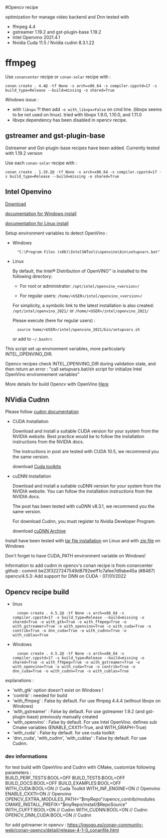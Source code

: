 #Opencv recipe

optimization for manage video backend and Dnn
tested with  
- ffmpeg 4.4
- gstreamer 1.19.2 and gst-plugin-base 1.19.2
- Intel Openvino 2021.4.1
- Nvidia Cuda 11.5 / Nvidia cudnn 8.3.1.22 

# ffmpeg

Use `conancenter` recipe
or
`conan-solar` recipe with : 

	conan create . 4.4@ -tf None -s arch=x86_64 -s compiler.cppstd=17 -s build_type=Release --build=missing -o shared=True 

*Windows issue :*
- with  `libvpx` ?! then add `-o with_libvpx=False` on cmd line. (libvpx seems to be not used on linux). tried with libvpx 1.9.0, 1.10.0, and 1.11.0
- libvpx dependency has been disabled in opencv recipe.

## gstreamer and gst-plugin-base

Gstreamer and Gst-plugin-base recipes have been added.
Currently tested with 1.19.2 version

Use each `conan-solar` recipe with : 
	
	conan create . 1.19.2@ -tf None -s arch=x86_64 -s compiler.cppstd=17 -s build_type=Release --build=missing -o shared=True

## Intel Openvino

[Download](https://www.intel.com/content/www/us/en/developer/tools/openvino-toolkit-download.html)

[documentation for Windows install](https://docs.openvino.ai/latest/openvino_docs_install_guides_installing_openvino_windows.html)

[documentation for Linux install](https://docs.openvino.ai/latest/openvino_docs_install_guides_installing_openvino_linux.html)

Setup environment variables to detect OpenVino :

- Windows
	
		"C:\Program Files (x86)\IntelSWTools\openvino\bin\setupvars.bat"

- Linux

	By default, the Intel® Distribution of OpenVINO™ is installed to the following directory:

    - For root or administrator: `/opt/intel/openvino_<version>/`

    - For regular users: `/home/<USER>/intel/openvino_<version>/`

	For simplicity, a symbolic link to the latest installation is also created: `/opt/intel/openvino_2021/` or `/home/<USER>/intel/openvino_2021/`

	Please execute (here for regular users) :

		source home/<USER>/intel/openvino_2021/bin/setupvars.sh

	or add to `~/.bashrc`

This script set up environment variables, more particularly INTEL_OPENVINO_DIR.

Opencv recipes check INTEL_OPENVINO_DIR during validation state, and then return an error : "call setupvars.bat/sh script for initialize Intel OpenVino environnement variables"

More details for build Opencv with OpenVino [Here](https://github.com/opencv/opencv/wiki/Intel%27s-Deep-Learning-Inference-Engine-backend)

## NVidia Cudnn

Please follow [cudnn documentation](https://docs.nvidia.com/deeplearning/cudnn/install-guide/index.html)

- CUDA Installation

	Download and install a suitable CUDA version for your system from the NVIDIA website. Best practice would be to follow the installation instructions from the NVIDIA docs.

	The instructions in post are tested with CUDA 10.5, we recommend you the same version.

	download [Cuda toolkits](https://developer.nvidia.com/cuda-toolkit-archive)

- cuDNN Installation

	Download and install a suitable cuDNN version for your system from the NVIDIA website. You can follow the installation instructions from the NVIDIA docs.

	The post has been tested with cuDNN v8.3.1, we recommend you the same version.

	For download Cudnn, you must register to Nvidia Developer Program. 

	download [cuDNN Archive](https://developer.nvidia.com/rdp/cudnn-archive)
	

Install have been tested with [tar file installation](https://docs.nvidia.com/deeplearning/cudnn/install-guide/index.html#installlinux-tar) on Linux and with [zip file](https://docs.nvidia.com/deeplearning/cudnn/install-guide/index.html#installwindows) on Windows

Don't forget to have CUDA_PATH environment variable on Windows!

Information to add cudnn in opencv's conan recipe is from conancenter github : 
	commit be23f3227247549d8792eeff1c7afee7d9abe45a 
	(#8487) opencv/4.5.3: Add support for DNN on CUDA - 07/01/2022	

## Opencv recipe build

- linux

		conan create . 4.5.2@ -tf None -s arch=x86_64 -s compiler.cppstd=17 -s build_type=Release --build=missing -o shared=True -o with_gtk=True -o with_ffmpeg=True -o with_gstreamer=True -o with_openvino=True -o with_cuda=True -o contrib=True -o dnn_cuda=True -o with_cudnn=True -o with_cublas=True

- Windows

		conan create . 4.5.2@ -tf None -s arch=x86_64 -s compiler.cppstd=17 -s build_type=Release --build=missing -o shared=True -o with_ffmpeg=True -o with_gstreamer=True -o with_openvino=True -o with_cuda=True -o contrib=True -o dnn_cuda=True -o with_cudnn=True -o with_cublas=True


explanations :

- 'with_gtk' option doesn't exist on Windows !
- 'contrib' : needed for build
- 'with_ffmpeg' : False by default. For use ffmpeg 4.4.4 (without libvpx on Windows)
- 'with_gstreamer' : False by default. For use gstreamer 1.9.2 (and gst-plugin-base) previously manually created
- 'with_openvino' : False by default. For use Intel OpenVino. defines sub Cmake variables (ENABLE_CXX11=True, and WITH_GRAPH=True) 
- 'with_cuda' : False by default. for use cuda toolkit
- 'dnn_cuda', 'with_cudnn', 'with_cublas' : False by default. For use Cudnn.


### dev informations

for test build with OpenVino and Cudnn with CMake, customize following parameters :  
BUILD_PERF_TESTS:BOOL=OFF 
BUILD_TESTS:BOOL=OFF 
BUILD_DOCS:BOOL=OFF
BUILD_EXAMPLES:BOOL=OFF
WITH_CUDA:BOOL=ON					// Cuda Toolkit 
WITH_INF_ENGINE=ON					// Openvino
ENABLE_CXX11=ON						// Openvino
OPENCV_EXTRA_MODULES_PATH="$myRepo"/opencv_contrib/modules 
CMAKE_INSTALL_PREFIX="$myRepo/install/$RepoSource"
WITH_CUFFT:BOOL=ON					// Cudnn 
WITH_CUDNN:BOOL=ON 					// Cudnn
OPENCV_DNN_CUDA:BOOL=ON				// Cudnn

for add gstreamer in opencv : https://jgsogo.es/conan-community-web/conan-opencv/detail/release-4-1-0_conanfile.html
